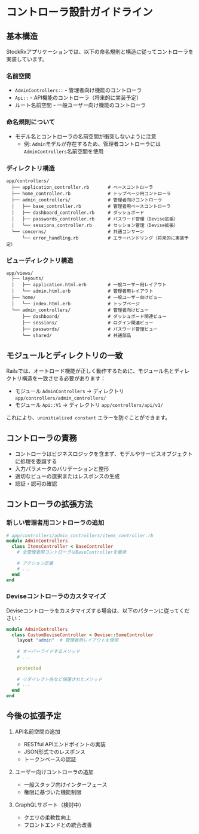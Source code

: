 # コントローラ設計ガイドライン

## 基本構造

StockRxアプリケーションでは、以下の命名規則と構造に従ってコントローラを実装しています。

### 名前空間

- `AdminControllers::` - 管理者向け機能のコントローラ
- `Api::` - API機能のコントローラ（将来的に実装予定）
- ルート名前空間 - 一般ユーザー向け機能のコントローラ

### 命名規則について

- モデル名とコントローラの名前空間が衝突しないように注意
  - 例: `Admin`モデルが存在するため、管理者コントローラには`AdminControllers`名前空間を使用

### ディレクトリ構造

```
app/controllers/
  ├── application_controller.rb       # ベースコントローラ
  ├── home_controller.rb              # トップページ用コントローラ
  ├── admin_controllers/              # 管理者向けコントローラ
  │   ├── base_controller.rb          # 管理者用ベースコントローラ
  │   ├── dashboard_controller.rb     # ダッシュボード
  │   ├── passwords_controller.rb     # パスワード管理（Devise拡張）
  │   └── sessions_controller.rb      # セッション管理（Devise拡張）
  └── concerns/                       # 共通コンサーン
      └── error_handling.rb           # エラーハンドリング（将来的に実装予定）
```

### ビューディレクトリ構造

```
app/views/
  ├── layouts/
  │   ├── application.html.erb        # 一般ユーザー用レイアウト
  │   └── admin.html.erb              # 管理者用レイアウト
  ├── home/                           # 一般ユーザー向けビュー
  │   └── index.html.erb              # トップページ
  └── admin_controllers/              # 管理者向けビュー
      ├── dashboard/                  # ダッシュボード関連ビュー
      ├── sessions/                   # ログイン関連ビュー
      ├── passwords/                  # パスワード管理ビュー
      └── shared/                     # 共通部品
```

## モジュールとディレクトリの一致

Railsでは、オートロード機能が正しく動作するために、モジュール名とディレクトリ構造を一致させる必要があります：

- モジュール `AdminControllers` → ディレクトリ `app/controllers/admin_controllers/`
- モジュール `Api::V1` → ディレクトリ `app/controllers/api/v1/`

これにより、`uninitialized constant` エラーを防ぐことができます。

## コントローラの責務

- コントローラはビジネスロジックを含まず、モデルやサービスオブジェクトに処理を委譲する
- 入力パラメータのバリデーションと整形
- 適切なビューの選択またはレスポンスの生成
- 認証・認可の確認

## コントローラの拡張方法

### 新しい管理者用コントローラの追加

```ruby
# app/controllers/admin_controllers/items_controller.rb
module AdminControllers
  class ItemsController < BaseController
    # 全管理者用コントローラはBaseControllerを継承
    
    # アクション定義
    # ...
  end
end
```

### Deviseコントローラのカスタマイズ

Deviseコントローラをカスタマイズする場合は、以下のパターンに従ってください：

```ruby
module AdminControllers
  class CustomDeviseController < Devise::SomeController
    layout "admin"  # 管理者用レイアウトを使用
    
    # オーバーライドするメソッド
    # ...
    
    protected
    
    # リダイレクト先など保護されたメソッド
    # ...
  end
end
```

## 今後の拡張予定

1. API名前空間の追加
   - RESTful APIエンドポイントの実装
   - JSON形式でのレスポンス
   - トークンベースの認証

2. ユーザー向けコントローラの追加
   - 一般スタッフ向けインターフェース
   - 権限に基づいた機能制限

3. GraphQLサポート（検討中）
   - クエリの柔軟性向上
   - フロントエンドとの統合改善 